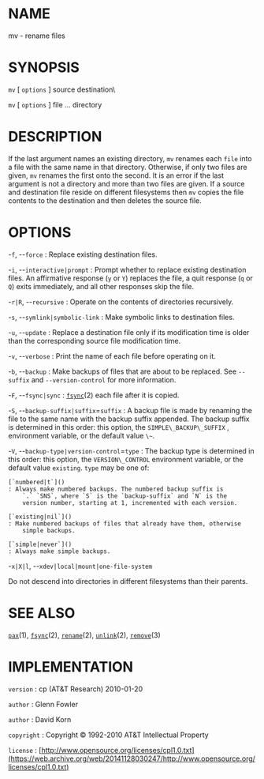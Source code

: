 # NAME

mv - rename files

# SYNOPSIS

`mv` \[ `options` \] source destination\

`mv` \[ `options` \] file ... directory

# DESCRIPTION

If the last argument names an existing directory, `mv` renames each
`file` into a file with the same name in that directory. Otherwise, if
only two files are given, `mv` renames the first onto the second. It
is an error if the last argument is not a directory and more than two
files are given. If a source and destination file reside on different
filesystems then `mv` copies the file contents to the destination and
then deletes the source file.

# OPTIONS

-`f`, --`force`
: Replace existing destination files.

-`i`, --`interactive|prompt`
: Prompt whether to replace existing destination files. An affirmative
    response (`y` or `Y`) replaces the file, a quit response (`q`
    or `Q`) exits immediately, and all other responses skip the file.

-`r|R`, --`recursive`
: Operate on the contents of directories recursively.

-`s`, --`symlink|symbolic-link`
: Make symbolic links to destination files.

-`u`, --`update`
: Replace a destination file only if its modification time is older
    than the corresponding source file modification time.

-`v`, --`verbose`
: Print the name of each file before operating on it.

-`b`, --`backup`
: Make backups of files that are about to be replaced. See
    `--suffix` and `--version-control` for more information.

-`F`, --`fsync|sync`
: [`fsync`](/web/20141128030247/http://www2.research.att.com/~astopen/man/man2/fsync.html)(2)
    each file after it is copied.

-`S`, --`backup-suffix|suffix`=`suffix`
: A backup file is made by renaming the file to the same name with the
    backup suffix appended. The backup suffix is determined in this
    order: this option, the `SIMPLE\_BACKUP\_SUFFIX` , environment
    variable, or the default value `\~`.

-`V`, --`backup-type|version-control`=`type`
: The backup type is determined in this order: this option, the
    `VERSION\_CONTROL` environment variable, or the default value
    `existing`. `type` may be one of:

    [`numbered|t`]()
    : Always make numbered backups. The numbered backup suffix is
        `.` `SNS`, where `S` is the `backup-suffix` and `N` is the
        version number, starting at 1, incremented with each version.

    [`existing|nil`]()
    : Make numbered backups of files that already have them, otherwise
        simple backups.

    [`simple|never`]()
    : Always make simple backups.

-`x|X|l`, --`xdev|local|mount|one-file-system`

Do not descend into directories in different filesystems than their
parents.

# SEE ALSO

[`pax`](/web/20141128030247/http://www2.research.att.com/~astopen/man/man1/pax.html)(1),
[`fsync`](/web/20141128030247/http://www2.research.att.com/~astopen/man/man2/fsync.html)(2),
[`rename`](/web/20141128030247/http://www2.research.att.com/~astopen/man/man2/rename.html)(2),
[`unlink`](/web/20141128030247/http://www2.research.att.com/~astopen/man/man2/unlink.html)(2),
[`remove`](/web/20141128030247/http://www2.research.att.com/~astopen/man/man3/remove.html)(3)

# IMPLEMENTATION

`version`
: cp (AT&T Research) 2010-01-20

`author`
: Glenn Fowler

`author`
: David Korn

`copyright`
: Copyright © 1992-2010 AT&T Intellectual Property

`license`
: [http://www.opensource.org/licenses/cpl1.0.txt](https://web.archive.org/web/20141128030247/http://www.opensource.org/licenses/cpl1.0.txt)


